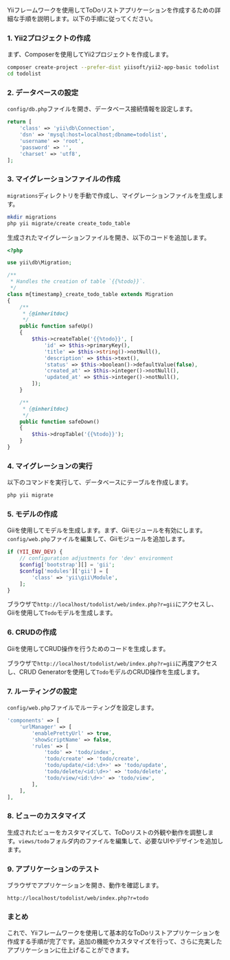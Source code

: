 Yiiフレームワークを使用してToDoリストアプリケーションを作成するための詳細な手順を説明します。以下の手順に従ってください。

### 1. Yii2プロジェクトの作成

まず、Composerを使用してYii2プロジェクトを作成します。

```bash
composer create-project --prefer-dist yiisoft/yii2-app-basic todolist
cd todolist
```

### 2. データベースの設定

`config/db.php`ファイルを開き、データベース接続情報を設定します。

```php
return [
    'class' => 'yii\db\Connection',
    'dsn' => 'mysql:host=localhost;dbname=todolist',
    'username' => 'root',
    'password' => '',
    'charset' => 'utf8',
];
```

### 3. マイグレーションファイルの作成

`migrations`ディレクトリを手動で作成し、マイグレーションファイルを生成します。

```bash
mkdir migrations
php yii migrate/create create_todo_table
```

生成されたマイグレーションファイルを開き、以下のコードを追加します。

```php
<?php

use yii\db\Migration;

/**
 * Handles the creation of table `{{%todo}}`.
 */
class m{timestamp}_create_todo_table extends Migration
{
    /**
     * {@inheritdoc}
     */
    public function safeUp()
    {
        $this->createTable('{{%todo}}', [
            'id' => $this->primaryKey(),
            'title' => $this->string()->notNull(),
            'description' => $this->text(),
            'status' => $this->boolean()->defaultValue(false),
            'created_at' => $this->integer()->notNull(),
            'updated_at' => $this->integer()->notNull(),
        ]);
    }

    /**
     * {@inheritdoc}
     */
    public function safeDown()
    {
        $this->dropTable('{{%todo}}');
    }
}
```

### 4. マイグレーションの実行

以下のコマンドを実行して、データベースにテーブルを作成します。

```bash
php yii migrate
```

### 5. モデルの作成

Giiを使用してモデルを生成します。まず、Giiモジュールを有効にします。`config/web.php`ファイルを編集して、Giiモジュールを追加します。

```php
if (YII_ENV_DEV) {
    // configuration adjustments for 'dev' environment
    $config['bootstrap'][] = 'gii';
    $config['modules']['gii'] = [
        'class' => 'yii\gii\Module',
    ];
}
```

ブラウザで`http://localhost/todolist/web/index.php?r=gii`にアクセスし、Giiを使用して`Todo`モデルを生成します。

### 6. CRUDの作成

Giiを使用してCRUD操作を行うためのコードを生成します。

ブラウザで`http://localhost/todolist/web/index.php?r=gii`に再度アクセスし、CRUD Generatorを使用して`Todo`モデルのCRUD操作を生成します。

### 7. ルーティングの設定

`config/web.php`ファイルでルーティングを設定します。

```php
'components' => [
    'urlManager' => [
        'enablePrettyUrl' => true,
        'showScriptName' => false,
        'rules' => [
            'todo' => 'todo/index',
            'todo/create' => 'todo/create',
            'todo/update/<id:\d+>' => 'todo/update',
            'todo/delete/<id:\d+>' => 'todo/delete',
            'todo/view/<id:\d+>' => 'todo/view',
        ],
    ],
],
```

### 8. ビューのカスタマイズ

生成されたビューをカスタマイズして、ToDoリストの外観や動作を調整します。`views/todo`フォルダ内のファイルを編集して、必要なUIやデザインを追加します。

### 9. アプリケーションのテスト

ブラウザでアプリケーションを開き、動作を確認します。

```
http://localhost/todolist/web/index.php?r=todo
```

### まとめ

これで、Yiiフレームワークを使用して基本的なToDoリストアプリケーションを作成する手順が完了です。追加の機能やカスタマイズを行って、さらに充実したアプリケーションに仕上げることができます。
